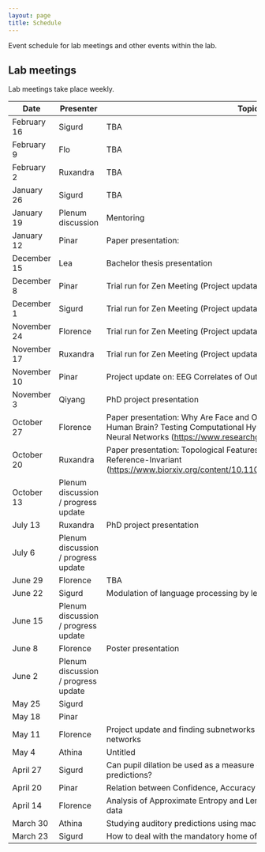 ```yaml
---
layout: page
title: Schedule
---
```


Event schedule for lab meetings and other events within the lab.

## Lab meetings

Lab meetings take place weekly.<br>


| Date | Presenter  | Topic |
| --- | --- | --- |
| February 16 | Sigurd | TBA |
| February 9 | Flo | TBA |
| February 2 | Ruxandra | TBA |
| January 26 | Sigurd | TBA |
| January 19 | Plenum discussion | Mentoring |
| January 12 | Pinar | Paper presentation: |
| December 15 | Lea | Bachelor thesis presentation |
| December 8 | Pinar | Trial run for Zen Meeting (Project updata) |
| December 1 | Sigurd | Trial run for Zen Meeting (Project updata) |
| November 24 | Florence | Trial run for Zen Meeting (Project updata) |
| November 17 | Ruxandra | Trial run for Zen Meeting (Project updata) |
| November 10 | Pinar | Project update on: EEG Correlates of Outcome Representation|
| November 3 | Qiyang | PhD project presentation |
| October 27 | Florence | Paper presentation: Why Are Face and Object Processing Segregated in the Human Brain? Testing Computational Hypotheses with Deep Convolutional Neural Networks (https://www.researchgate.net/publication/335435825) |
| October 20 | Ruxandra | Paper presentation: Topological Features of Electroencephalography are Reference-Invariant (https://www.biorxiv.org/content/10.1101/2020.09.25.311829v1.abstract) |
| October 13 | Plenum discussion / progress update |  |
| July 13 | Ruxandra | PhD project presentation |
| July 6 | Plenum discussion / progress update |  |
| June 29 | Florence | TBA |
| June 22 | Sigurd | Modulation of language processing by level of consciousness |
| June 15 | Plenum discussion / progress update |  |
| June 8 | Florence | Poster presentation |
| June 2 | Plenum discussion / progress update |  |
| May 25 | Sigurd |  |
| May 18 | Pinar |  |
| May 11 | Florence | Project update and finding subnetworks in trained and untrained neural networks |
| May 4 | Athina | Untitled |
| April 27 | Sigurd | Can pupil dilation be used as a measure of response to violation of auditory predictions? |
| April 20 | Pinar | Relation between Confidence, Accuracy and Noise |
| April 14 | Florence | Analysis of Approximate Entropy and Lempel-Ziv Complexity on synthetic data |
| March 30 | Athina | Studying auditory predictions using machine learning and MEG recordings |
| March 23 | Sigurd | How to deal with the mandatory home office situation |

